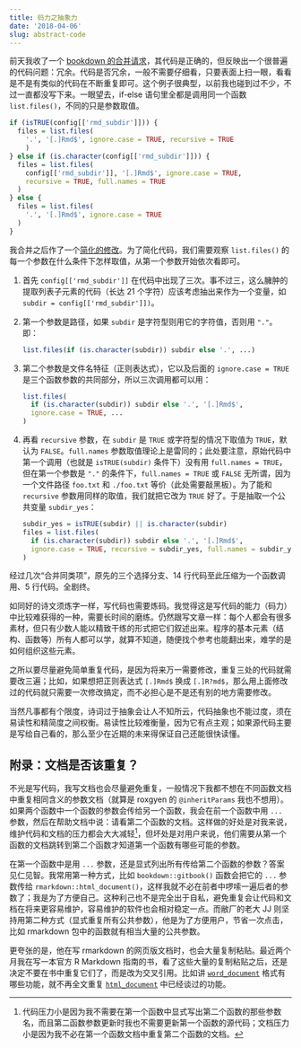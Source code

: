 ```yaml
---
title: 码力之抽象力
date: '2018-04-06'
slug: abstract-code
---
```


前天我收了一个 [bookdown 的合并请求](https://github.com/rstudio/bookdown/pull/561/files)，其代码是正确的，但反映出一个很普遍的代码问题：冗余。代码是否冗余，一般不需要仔细看，只要表面上扫一眼，看看是不是有类似的代码在不断重复即可。这个例子很典型，以前我也碰到过不少，不过一直都没写下来。一眼望去，if-else 语句里全都是调用同一个函数 `list.files()`，不同的只是参数取值。

```r
if (isTRUE(config[['rmd_subdir']])) {
  files = list.files(
    '.', '[.]Rmd$', ignore.case = TRUE, recursive = TRUE
    )
} else if (is.character(config[['rmd_subdir']])) {
  files = list.files(
    config[['rmd_subdir']], '[.]Rmd$', ignore.case = TRUE,
    recursive = TRUE, full.names = TRUE
  )
} else {
  files = list.files(
    '.', '[.]Rmd$', ignore.case = TRUE
  )
}
```

我合并之后作了一个[简化的修改](https://github.com/rstudio/bookdown/commit/3f89707990007b59c875db6733963a4b552ac9ef)。为了简化代码，我们需要观察 `list.files()` 的每一个参数在什么条件下怎样取值，从第一个参数开始依次看即可。

1. 首先 `config[['rmd_subdir']]` 在代码中出现了三次。事不过三，这么臃肿的提取列表子元素的代码（长达 21 个字符）应该考虑抽出来作为一个变量，如 `subdir = config[['rmd_subdir']])`。

1. 第一个参数是路径，如果 `subdir` 是字符型则用它的字符值，否则用 `"."`。即：

    ```r
    list.files(if (is.character(subdir)) subdir else '.', ...)
    ```

1. 第二个参数是文件名特征（正则表达式），它以及后面的 `ignore.case = TRUE` 是三个函数参数的共同部分，所以三次调用都可以用：

    ```r
    list.files(
      if (is.character(subdir)) subdir else '.', '[.]Rmd$',
      ignore.case = TRUE, ...
    )
    ```

1. 再看 `recursive` 参数，在 `subdir` 是 `TRUE` 或字符型的情况下取值为 `TRUE`，默认为 `FALSE`。`full.names` 参数取值理论上是雷同的；此处要注意，原始代码中第一个调用（也就是 `isTRUE(subdir)` 条件下）没有用 `full.names = TRUE`，但在第一个参数是 `"."` 的条件下，`full.names = TRUE` 或 `FALSE` 无所谓，因为一个文件路径 `foo.txt` 和 `./foo.txt` 等价（此处需要敲黑板）。为了能和 `recursive` 参数用同样的取值，我们就把它改为 `TRUE` 好了。于是抽取一个公共变量 `subdir_yes`：

    ```r
    subdir_yes = isTRUE(subdir) || is.character(subdir)
    files = list.files(
      if (is.character(subdir)) subdir else '.', '[.]Rmd$',
      ignore.case = TRUE, recursive = subdir_yes, full.names = subdir_yes
    )
    ```

经过几次“合并同类项”，原先的三个选择分支、14 行代码至此压缩为一个函数调用、5 行代码。全剧终。

如同好的诗文须炼字一样，写代码也需要炼码。我觉得这是写代码的能力（码力）中比较难获得的一种，需要长时间的磨练。仍然跟写文章一样：每个人都会有很多素材，但只有少数人能以精致干练的形式把它们叙述出来。程序的基本元素（结构、函数等）所有人都可以学，就算不知道，随便找个参考也能翻出来，难学的是如何组织这些元素。

之所以要尽量避免简单重复代码，是因为将来万一需要修改，重复三处的代码就需要改三遍；比如，如果想把正则表达式 `[.]Rmd$` 换成 `[.]R?md$`，那么用上面修改过的代码就只需要一次修改搞定，而不必担心是不是还有别的地方需要修改。

当然凡事都有个限度，诗词过于抽象会让人不知所云，代码抽象也不能过度，须在易读性和精简度之间权衡。易读性比较难衡量，因为它有点主观；如果源代码主要是写给自己看的，那么至少在近期的未来得保证自己还能很快读懂。

## 附录：文档是否该重复？

不光是写代码，我写文档也会尽量避免重复，一般情况下我都不想在不同函数文档中重复相同含义的参数文档（就算是 roxgyen 的 `@inheritParams` 我也不想用）。如果两个函数中一个函数的参数会传给另一个函数，我会在前一个函数中用 `...` 参数，然后在帮助文档中说：请看第二个函数的文档。这样做的好处是对我来说，维护代码和文档的压力都会大大减轻[^1]，但坏处是对用户来说，他们需要从第一个函数的文档跳转到第二个函数才知道第一个函数有哪些可能的参数。

在第一个函数中是用 `...` 参数，还是显式列出所有传给第二个函数的参数？答案见仁见智。我常用第一种方式，比如 `bookdown::gitbook()` 函数会把它的 `...` 参数传给 `rmarkdown::html_document()`，这样我就不必在前者中啰嗦一遍后者的参数了；我是为了方便自己。这种利己也不是完全出于自私，避免重复会让代码和文档在将来更容易维护，容易维护的软件也会相对稳定一点。而敝厂的老大 JJ 则坚持用第二种方式（显式重复所有公共参数），他是为了方便用户，节省一次点击，比如 rmarkdown 包中的函数就有相当大量的公共参数。

更夸张的是，他在写 rmarkdown 的网页版文档时，也会大量复制粘贴。最近两个月我在写一本官方 R Markdown 指南的书，看了这些大量的复制粘贴之后，还是决定不要在书中重复它们了，而是改为交叉引用。比如讲 [`word_document`](https://bookdown.org/yihui/rmarkdown/word-document.html) 格式有哪些功能，就不再全文重复 [`html_document`](https://bookdown.org/yihui/rmarkdown/html-document.html) 中已经谈过的功能。

[^1]: 代码压力小是因为我不需要在第一个函数中显式写出第二个函数的那些参数名，而且第二函数参数更新时我也不需要更新第一个函数的源代码；文档压力小是因为我不必在第一个函数文档中重复第二个函数的文档。
